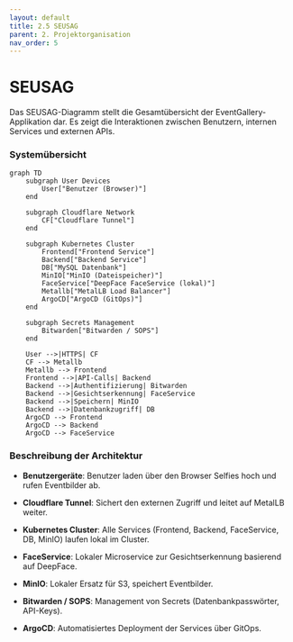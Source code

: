 ```yaml
---
layout: default
title: 2.5 SEUSAG
parent: 2. Projektorganisation
nav_order: 5
---
```


# SEUSAG
Das SEUSAG-Diagramm stellt die Gesamtübersicht der EventGallery-Applikation dar. Es zeigt die Interaktionen zwischen Benutzern, internen Services und externen APIs.

### Systemübersicht

```mermaid
graph TD
    subgraph User Devices
        User["Benutzer (Browser)"]
    end

    subgraph Cloudflare Network
        CF["Cloudflare Tunnel"]
    end

    subgraph Kubernetes Cluster
        Frontend["Frontend Service"]
        Backend["Backend Service"]
        DB["MySQL Datenbank"]
        MinIO["MinIO (Dateispeicher)"]
        FaceService["DeepFace FaceService (lokal)"]
        Metallb["MetalLB Load Balancer"]
        ArgoCD["ArgoCD (GitOps)"]
    end

    subgraph Secrets Management
        Bitwarden["Bitwarden / SOPS"]
    end

    User -->|HTTPS| CF
    CF --> Metallb
    Metallb --> Frontend
    Frontend -->|API-Calls| Backend
    Backend -->|Authentifizierung| Bitwarden
    Backend -->|Gesichtserkennung| FaceService
    Backend -->|Speichern| MinIO
    Backend -->|Datenbankzugriff| DB
    ArgoCD --> Frontend
    ArgoCD --> Backend
    ArgoCD --> FaceService
```

### Beschreibung der Architektur

- **Benutzergeräte**: Benutzer laden über den Browser Selfies hoch und rufen Eventbilder ab.
    
- **Cloudflare Tunnel**: Sichert den externen Zugriff und leitet auf MetalLB weiter.
    
- **Kubernetes Cluster**: Alle Services (Frontend, Backend, FaceService, DB, MinIO) laufen lokal im Cluster.
    
- **FaceService**: Lokaler Microservice zur Gesichtserkennung basierend auf DeepFace.
    
- **MinIO**: Lokaler Ersatz für S3, speichert Eventbilder.
    
- **Bitwarden / SOPS**: Management von Secrets (Datenbankpasswörter, API-Keys).
    
- **ArgoCD**: Automatisiertes Deployment der Services über GitOps.


